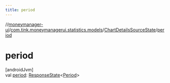 ```yaml
---
title: period
---
```

//[moneymanager-ui](../../../index.html)/[com.tink.moneymanagerui.statistics.models](../index.html)/[ChartDetailsSourceState](index.html)/[period](period.html)



# period



[androidJvm]\
val [period](period.html): [ResponseState](../../com.tink.service.network/-response-state/index.html)&lt;[Period](../../com.tink.model.time/-period/index.html)&gt;




